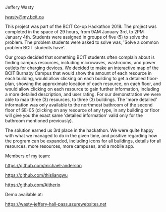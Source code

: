 Jeffery Wasty

jwasty@my.bcit.ca

This project was part of the BCIT Co-op Hackathon 2018. The project was completed in the space of 29 hours, from 9AM January 3rd, to 2PM January 4th. Students were assigned in groups of five (5) to solve the problem. The problem students were asked to solve was, 'Solve a common problem BCIT students have'. 

Our group decided that something BCIT students often complain about is finding campus resources, including microwaves, washrooms, and power outlets for charging devices. We decided to make an interactive map of the BCIT Burnaby Campus that would show the amount of each resource in each building, would allow clicking on each building to get a detailed floor-plan, showing the approximate location of each resource, on each floor, and would allow clicking on each resource to gain further information, including a more detailed description, and user rating. For our demonstration we were able to map three (3) resources, to three (3) buildings. The 'more detailed' information was only available to the northmost bathroom of the second floor of SE-05 (clicking on any resource of any type, in any building or floor will give you the exact same 'detailed information' valid only for the bathroom mentioned previously). 

The solution earned us 3rd place in the hackathon. We were quite happy with what we managed to do in the given time, and positive regarding how the program can be expanded, including icons for all buildings, details for all resources, more resources, more campuses, and a mobile app.

Members of my team:

https://github.com/michael-anderson

https://github.com/thisliangwu

https://github.com/Aitherio

Demo available at:

https://wasty-jeffery-hall-pass.azurewebsites.net
